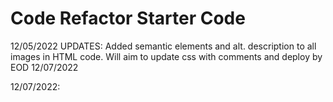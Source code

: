 # Code Refactor Starter Code
12/05/2022
UPDATES:
 Added semantic elements and alt. description to all images in HTML code.
Will aim to update css with comments and deploy by EOD 12/07/2022

12/07/2022: 

